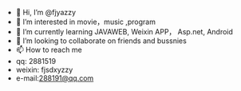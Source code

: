 - 👋 Hi, I’m @fjyazzy
- 👀 I’m interested in movie，music ,program
- 🌱 I’m currently learning JAVAWEB, Weixin APP， Asp.net, Android
- 💞️ I’m looking to collaborate on friends and bussnies
- 📫 How to reach me 
- qq: 2881519
- weixin: fjsdxyzzy
- e-mail:288191@qq.com

<!---
fjyazzy/fjyazzy is a ✨ special ✨ repository because its `README.md` (this file) appears on your GitHub profile.
You can click the Preview link to take a look at your changes.
--->
